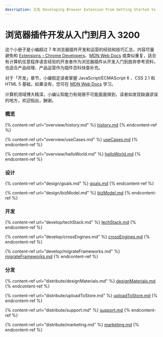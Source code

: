 ```yaml
---
description: 又名 Developing Browser Extension From Getting Started to Giving Up
---
```


# 浏览器插件开发从入门到月入 3200

这个小册子是小编超过 7 年浏览器插件开发和运营的经验和技巧汇总，内容尽量避免和 [Extensions - Chrome Developers](https://developer.chrome.com/docs/extensions/)、[MDN Web Docs](https://developer.mozilla.org/) 或类似重复，适合有计算机任意程序语言经验的开发者作为浏览器插件从开发入门到放弃参考资料，也适合产品经理、产品运营作为插件百科快查补充。

对于「开发」章节，小编假定读者掌握 JavaScript/ECMAScript 6 、CSS 2.1 和 HTML 5 基础，如果没有，您可在 [MDN Web Docs](https://developer.mozilla.org/en-US/docs/Web/Tutorials) 学习。

计算机领域博大精深，小编认知能力有局限不可能面面俱到，读者如发现缺漏谬误的地方，欢迎指出，酬谢。

### 概览

{% content-ref url="overview/history.md" %}
[history.md](overview/history.md)
{% endcontent-ref %}

{% content-ref url="overview/useCases.md" %}
[useCases.md](overview/useCases.md)
{% endcontent-ref %}

{% content-ref url="overview/helloWorld.md" %}
[helloWorld.md](overview/helloWorld.md)
{% endcontent-ref %}

### 设计

{% content-ref url="design/goals.md" %}
[goals.md](design/goals.md)
{% endcontent-ref %}

{% content-ref url="design/bizModel.md" %}
[bizModel.md](design/bizModel.md)
{% endcontent-ref %}

### 开发

{% content-ref url="develop/techStack.md" %}
[techStack.md](develop/techStack.md)
{% endcontent-ref %}

{% content-ref url="develop/crossEngines.md" %}
[crossEngines.md](develop/crossEngines.md)
{% endcontent-ref %}

{% content-ref url="develop/migrateFrameworks.md" %}
[migrateFrameworks.md](develop/migrateFrameworks.md)
{% endcontent-ref %}

### 分发

{% content-ref url="distribute/designMaterials.md" %}
[designMaterials.md](distribute/designMaterials.md)
{% endcontent-ref %}

{% content-ref url="distribute/uploadToStore.md" %}
[uploadToStore.md](distribute/uploadToStore.md)
{% endcontent-ref %}

{% content-ref url="distribute/support.md" %}
[support.md](distribute/support.md)
{% endcontent-ref %}

{% content-ref url="distribute/marketing.md" %}
[marketing.md](distribute/marketing.md)
{% endcontent-ref %}
